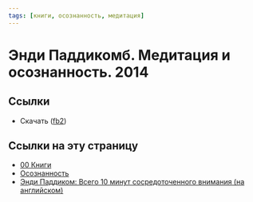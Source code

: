 ```yaml
---
tags: [книги, осознанность, медитация]
---
```

# Энди Паддикомб. Медитация и осознанность. 2014

## Ссылки

* Скачать ([fb2](https://drive.google.com/file/d/1y2AGZb4ctWJKXwriZqa9bfVf3AQ_u9FX/view?usp=sharing))

## Ссылки на эту страницу

* [00 Книги](00%20%D0%9A%D0%BD%D0%B8%D0%B3%D0%B8.md)
* [Осознанность](%D0%9E%D1%81%D0%BE%D0%B7%D0%BD%D0%B0%D0%BD%D0%BD%D0%BE%D1%81%D1%82%D1%8C.md)
* [Энди Паддиком: Всего 10 минут сосредоточенного внимания (на английском)](https://www.youtube.com/watch?v=qzR62JJCMBQ)